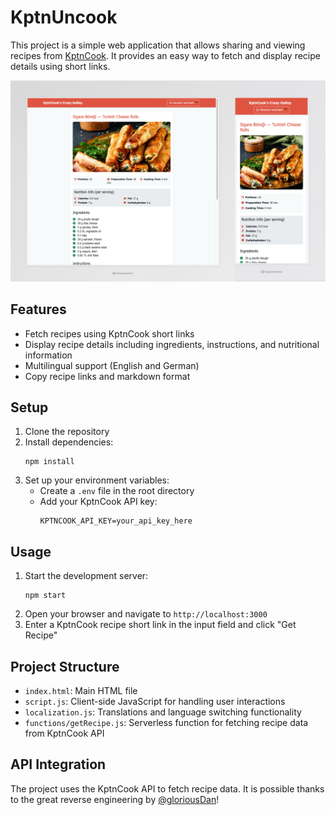 # KptnUncook 

This project is a simple web application that allows sharing and viewing recipes from [KptnCook](https://www.kptncook.com/). It provides an easy way to fetch and display recipe details using short links.

![Screenshot](sample_rendering.jpeg)

## Features

- Fetch recipes using KptnCook short links
- Display recipe details including ingredients, instructions, and nutritional information
- Multilingual support (English and German)
- Copy recipe links and markdown format

## Setup

1. Clone the repository
2. Install dependencies:
   ```
   npm install
   ```
3. Set up your environment variables:
   - Create a `.env` file in the root directory
   - Add your KptnCook API key:
     ```
     KPTNCOOK_API_KEY=your_api_key_here
     ```

## Usage

1. Start the development server:
   ```
   npm start
   ```
2. Open your browser and navigate to `http://localhost:3000`
3. Enter a KptnCook recipe short link in the input field and click "Get Recipe"

## Project Structure

- `index.html`: Main HTML file
- `script.js`: Client-side JavaScript for handling user interactions
- `localization.js`: Translations and language switching functionality
- `functions/getRecipe.js`: Serverless function for fetching recipe data from KptnCook API

## API Integration

The project uses the KptnCook API to fetch recipe data. It is possible thanks to the great reverse engineering by [@gloriousDan](https://github.com/gloriousDan/kptncook-api-reverse-engineering)!
